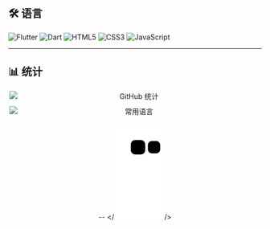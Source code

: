 ## 🛠️ 语言

![Flutter](https://img.shields.io/badge/-Flutter-02569B?style=for-the-badge&logo=flutter&logoColor=white)
![Dart](https://img.shields.io/badge/-Dart-0175C2?style=for-the-badge&logo=dart&logoColor=white)
![HTML5](https://img.shields.io/badge/-HTML5-E34F26?style=for-the-badge&logo=html5&logoColor=white)
![CSS3](https://img.shields.io/badge/-CSS3-1572B6?style=for-the-badge&logo=css3&logoColor=white)
![JavaScript](https://img.shields.io/badge/-JavaScript-F7DF1E?style=for-the-badge&logo=javascript&logoColor=black)

---

## 📊 统计

<div align="center">
  <img src="https://github-readme-stats.vercel.app/api?username=WeiErLiTeo&show_icons=true&theme=radical&locale=cn" alt="GitHub 统计" style="width: 500px; display: block;" />
  <img src="https://github-readme-stats.vercel.app/api/top-langs/?username=WeiErLiTeo&theme=radical&locale=cn" alt="常用语言" style="width: 500px; display: block; margin-top: 10px;" />

--
</![github-snake](https://raw.githubusercontent.com/WeiErLiTeo/WeiErLiTeo/output/github-contribution-grid-snake.svg) />

